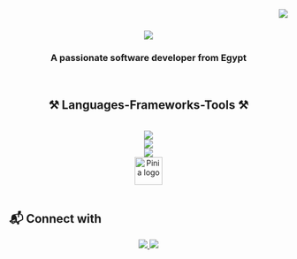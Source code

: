 <img align="right" src="https://visitor-badge.laobi.icu/badge?page_id=naderkhaled15.naderkhaled15" />

<h1 align="center">
    <img src="https://readme-typing-svg.herokuapp.com/?font=Righteous&size=35&center=true&vCenter=true&width=500&height=70&duration=4000&lines=Hi+There!+👋;+I'm+Nader+khaled!;" />
</h1>

<h3 align="center">A passionate software developer from Egypt</h3>
<br/>
<h2 align="center">⚒️ Languages-Frameworks-Tools ⚒️</h2>
<br/>
<div align="center">
    <img  align="center" src="https://skillicons.dev/icons?i=html,css,bootstrap,sass" /><br/>
    <img  align="center" src="https://skillicons.dev/icons?i=javascript,typescript" /><br/>
    <img  align="center" src="https://skillicons.dev/icons?i=vuejs,vite" /><br/>
    <img width="50" src="https://pinia.vuejs.org/logo.svg" alt="Pinia logo">
</div>
<br/>
<h2 align="left">📬 Connect with</h2>
<div align="center"> 
  <a href="mailto:nader.khaled.dev@gmail.com">
    <img src="https://img.shields.io/badge/Gmail-333333?style=for-the-badge&logo=gmail&logoColor=red" />
  </a>
  <a href="https://linkedin.com/in/nader-khaled-dev" target="_blank">
    <img src="https://img.shields.io/badge/LinkedIn-0077B5?style=for-the-badge&logo=linkedin&logoColor=white" target="_blank" />
  </a>
</div>
